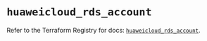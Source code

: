 # `huaweicloud_rds_account`

Refer to the Terraform Registry for docs: [`huaweicloud_rds_account`](https://registry.terraform.io/providers/huaweicloud/huaweicloud/1.71.1/docs/resources/rds_account).
